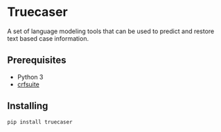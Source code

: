 # Truecaser

A set of language modeling tools that can be used to predict and restore text based case information.

## Prerequisites
- Python 3
- [crfsuite](https://github.com/downloads/chokkan/crfsuite/crfsuite-0.12-x86_64.tar.gz)


## Installing
`pip install truecaser`


